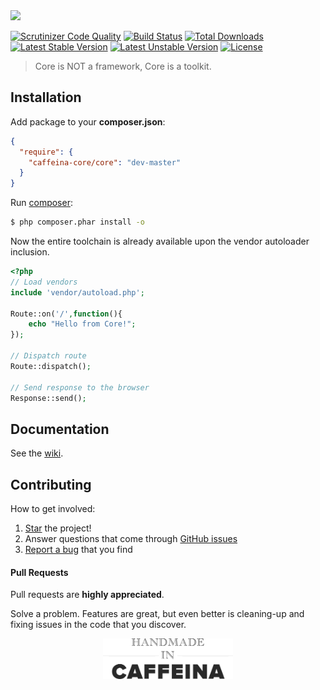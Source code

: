 <img src="https://github.com/caffeina-core/core/blob/master/core-logo.png?raw=true" height="200">


[![Scrutinizer Code Quality](https://scrutinizer-ci.com/g/caffeina-core/core/badges/quality-score.png?b=master)](https://scrutinizer-ci.com/g/caffeina-core/core/?branch=master)
[![Build Status](https://scrutinizer-ci.com/g/caffeina-core/core/badges/build.png?b=master)](https://scrutinizer-ci.com/g/caffeina-core/core/build-status/master)
[![Total Downloads](https://poser.pugx.org/caffeina-core/core/downloads.svg)](https://packagist.org/packages/caffeina-core/core)
[![Latest Stable Version](https://poser.pugx.org/caffeina-core/core/v/stable.svg)](https://packagist.org/packages/caffeina-core/core)
[![Latest Unstable Version](https://poser.pugx.org/caffeina-core/core/v/unstable.svg)](https://packagist.org/packages/caffeina-core/core)
[![License](https://poser.pugx.org/caffeina-core/core/license.svg)](https://packagist.org/packages/caffeina-core/core)

> Core is NOT a framework, Core is a toolkit.


## Installation


Add package to your **composer.json**:

```json
{
  "require": {
    "caffeina-core/core": "dev-master"
  }
}
```

Run [composer](https://getcomposer.org/download/):

```bash
$ php composer.phar install -o
```

Now the entire toolchain is already available upon the vendor autoloader inclusion.

```php
<?php
// Load vendors
include 'vendor/autoload.php';

Route::on('/',function(){
	echo "Hello from Core!";
});

// Dispatch route
Route::dispatch();

// Send response to the browser
Response::send();
```


## Documentation

See the [wiki](https://github.com/caffeina-core/core/wiki).


## Contributing

How to get involved:

1. [Star](https://github.com/caffeina-core/core/stargazers) the project!
2. Answer questions that come through [GitHub issues](https://github.com/caffeina-core/core/issues?state=open)
3. [Report a bug](https://github.com/caffeina-core/core/issues/new) that you find


#### Pull Requests

Pull requests are **highly appreciated**.

Solve a problem. Features are great, but even better is cleaning-up and fixing issues in the code that you discover.


<p align="center"><a href="http://caffeina.co" target="_blank" title="Caffeina - Ideas Never Sleep"><img src="https://github.com/CaffeinaLab/BrandResources/blob/master/caffeina-handmade.png?raw=true" align="center" height="65"></a></p>
